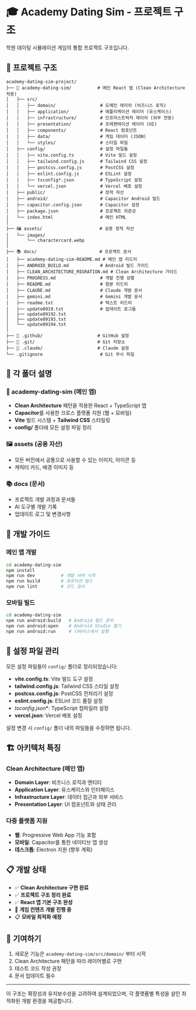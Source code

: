 # 🎓 Academy Dating Sim - 프로젝트 구조

학원 데이팅 시뮬레이션 게임의 통합 프로젝트 구조입니다.

## 📁 프로젝트 구조

```
academy-dating-sim-project/
├── 📱 academy-dating-sim/          # 메인 React 앱 (Clean Architecture 적용)
│   ├── src/
│   │   ├── domain/                 # 도메인 레이어 (비즈니스 로직)
│   │   ├── application/            # 애플리케이션 레이어 (유스케이스)
│   │   ├── infrastructure/         # 인프라스트럭처 레이어 (외부 연동)
│   │   ├── presentation/           # 프레젠테이션 레이어 (UI)
│   │   ├── components/             # React 컴포넌트
│   │   ├── data/                   # 게임 데이터 (JSON)
│   │   └── styles/                 # 스타일 파일
│   ├── config/                     # 설정 파일들
│   │   ├── vite.config.ts          # Vite 빌드 설정
│   │   ├── tailwind.config.js      # Tailwind CSS 설정
│   │   ├── postcss.config.js       # PostCSS 설정
│   │   ├── eslint.config.js        # ESLint 설정
│   │   ├── tsconfig*.json          # TypeScript 설정
│   │   └── vercel.json             # Vercel 배포 설정
│   ├── public/                     # 정적 자산
│   ├── android/                    # Capacitor Android 빌드
│   ├── capacitor.config.json       # Capacitor 설정
│   ├── package.json                # 프로젝트 의존성
│   └── index.html                  # 메인 HTML
│
├── 🖼️ assets/                      # 공용 정적 자산
│   └── images/
│       └── charactercard.webp
│
├── 📚 docs/                        # 프로젝트 문서
│   ├── academy-dating-sim-README.md # 메인 앱 리드미
│   ├── ANDROID_BUILD.md            # Android 빌드 가이드
│   ├── CLEAN_ARCHITECTURE_MIGRATION.md # Clean Architecture 가이드
│   ├── PROGRESS.md                 # 개발 진행 상황
│   ├── README.md                   # 원본 리드미
│   ├── CLAUDE.md                   # Claude 개발 문서
│   ├── gemini.md                   # Gemini 개발 문서
│   ├── readme.txt                  # 텍스트 리드미
│   ├── update0919.txt              # 업데이트 로그들
│   ├── update09192.txt
│   ├── update09193.txt
│   └── update09194.txt
│
├── 🔧 .github/                     # GitHub 설정
├── 🔧 .git/                        # Git 저장소
├── 🔧 .claude/                     # Claude 설정
└── .gitignore                      # Git 무시 파일
```

## 🎯 각 폴더 설명

### 📱 academy-dating-sim (메인 앱)
- **Clean Architecture** 패턴을 적용한 React + TypeScript 앱
- **Capacitor**를 사용한 크로스 플랫폼 지원 (웹 + 모바일)
- **Vite** 빌드 시스템 + **Tailwind CSS** 스타일링
- **config/** 폴더에 모든 설정 파일 정리

### 🖼️ assets (공용 자산)
- 모든 버전에서 공통으로 사용할 수 있는 이미지, 아이콘 등
- 캐릭터 카드, 배경 이미지 등

### 📚 docs (문서)
- 프로젝트 개발 과정과 문서들
- AI 도구별 개발 기록
- 업데이트 로그 및 변경사항

## 🚀 개발 가이드

### 메인 앱 개발
```bash
cd academy-dating-sim
npm install
npm run dev          # 개발 서버 시작
npm run build        # 프로덕션 빌드
npm run lint         # 코드 검사
```

### 모바일 빌드
```bash
cd academy-dating-sim
npm run android:build   # Android 빌드 준비
npm run android:open    # Android Studio 열기
npm run android:run     # 디바이스에서 실행
```

## 🎯 설정 파일 관리

모든 설정 파일들이 `config/` 폴더로 정리되었습니다:

- **vite.config.ts**: Vite 빌드 도구 설정
- **tailwind.config.js**: Tailwind CSS 스타일 설정
- **postcss.config.js**: PostCSS 전처리기 설정
- **eslint.config.js**: ESLint 코드 품질 설정
- **tsconfig*.json**: TypeScript 컴파일러 설정
- **vercel.json**: Vercel 배포 설정

설정 변경 시 `config/` 폴더 내의 파일들을 수정하면 됩니다.

## 🏗️ 아키텍처 특징

### Clean Architecture (메인 앱)
- **Domain Layer**: 비즈니스 로직과 엔티티
- **Application Layer**: 유스케이스와 인터페이스
- **Infrastructure Layer**: 데이터 접근과 외부 서비스
- **Presentation Layer**: UI 컴포넌트와 상태 관리

### 다중 플랫폼 지원
- **웹**: Progressive Web App 기능 포함
- **모바일**: Capacitor를 통한 네이티브 앱 생성
- **데스크톱**: Electron 지원 (향후 계획)

## 📋 개발 상태

- ✅ **Clean Architecture 구현 완료**
- ✅ **프로젝트 구조 정리 완료**
- ✅ **React 앱 기본 구조 완성**
- 🔄 **게임 컨텐츠 개발 진행 중**
- 📋 **모바일 최적화 예정**

## 🤝 기여하기

1. 새로운 기능은 `academy-dating-sim/src/domain/` 부터 시작
2. Clean Architecture 패턴을 따라 레이어별로 구현
3. 테스트 코드 작성 권장
4. 문서 업데이트 필수

---

이 구조는 확장성과 유지보수성을 고려하여 설계되었으며, 각 플랫폼별 특성을 살린 최적화된 개발 환경을 제공합니다.
